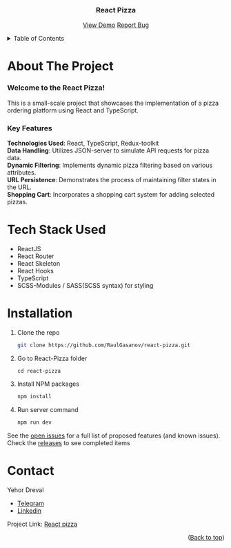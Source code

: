 <div id="top"></div>

<!-- PROJECT LOGO -->
<br />
<div align="center">

<h3 align="center">React Pizza</h3>

  <p align="center">
    <a href="https://raulgasanov.github.io/">View Demo</a> 
    <a href="https://github.com/RaulGasanov/react-pizza/issues">Report Bug</a>

  </p>
</div>

<!-- TABLE OF CONTENTS -->
<details>
  <summary>Table of Contents</summary>
  <ol>
   <li>
      <a href="#about-the-project">About The Project</a>
    </li>
    <li><a href="#stack">Stack</a></li>   
    <li><a href="#instalation">Installation</a></li>
    <li><a href="#contact">Contact</a></li>
  </ol>
</details>

<!-- ABOUT THE PROJECT -->

# About The Project

### Welcome to the React Pizza!

This is a small-scale project that showcases the implementation of a pizza ordering platform using React and TypeScript.

### Key Features

**Technologies Used**: React, TypeScript, Redux-toolkit  
**Data Handling**: Utilizes JSON-server to simulate API requests for pizza data.  
**Dynamic Filtering**: Implements dynamic pizza filtering based on various attributes.  
**URL Persistence**: Demonstrates the process of maintaining filter states in the URL.  
**Shopping Cart**: Incorporates a shopping cart system for adding selected pizzas.

<div id="stack"></div>

# Tech Stack Used

- ReactJS
- React Router
- React Skeleton
- React Hooks
- TypeScript
- SCSS-Modules / SASS(SCSS syntax) for styling
<!-- GETTING STARTED -->

<div id="instalation"></div>

# Installation

1. Clone the repo
   ```sh
   git clone https://github.com/RaulGasanov/react-pizza.git
   ```
2. Go to React-Pizza folder
   ```
   cd react-pizza
   ```
3. Install NPM packages
   ```sh
   npm install
   ```
4. Run server command
   ```sh
   npm run dev
   ```

See the [open issues](https://github.com/RaulGasanov/react-pizza/issues) for a full list of proposed features (and known issues).  
Check the [releases](https://github.com/RaulGasanov/react-pizza/releases) to see completed items

<!-- CONTACT -->

# Contact

Yehor Dreval

- [Telegram](https://t.me/raulgasanov)
- [Linkedin](https://www.linkedin.com/in/raul-gasanov)

Project Link: [React pizza](https://github.com/RaulGasanov/react-pizza/)

<p align="right">(<a href="#top">Back to top</a>)</p>

